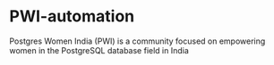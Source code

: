 # PWI-automation
Postgres Women India (PWI) is a community focused on empowering women in the PostgreSQL database field in India
